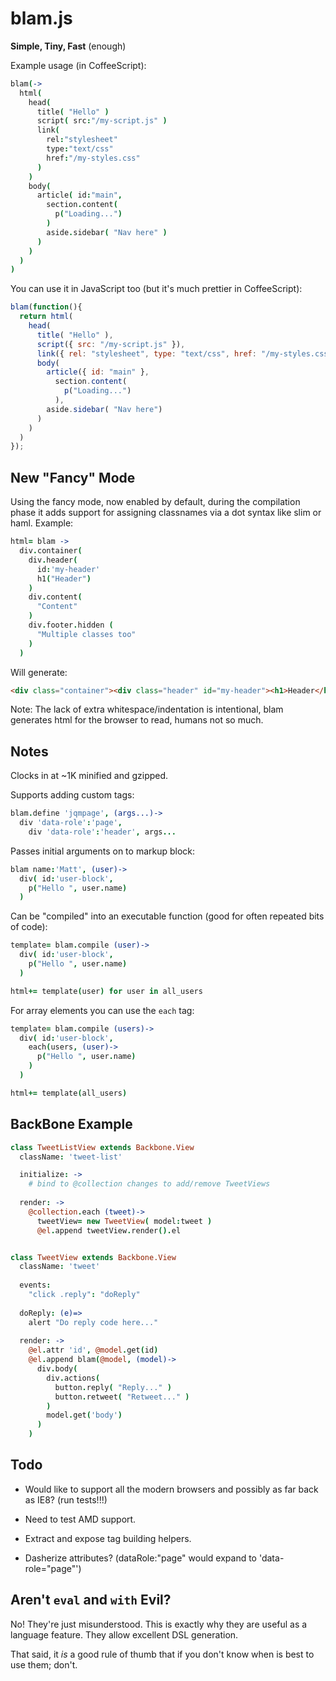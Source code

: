 blam.js
=======

**Simple, Tiny, Fast** (enough)

Example usage (in CoffeeScript):

```coffeescript
blam(->
  html(
    head(
      title( "Hello" )
      script( src:"/my-script.js" )
      link(
        rel:"stylesheet"
        type:"text/css"
        href:"/my-styles.css"
      )
    )
    body(
      article( id:"main",
        section.content(
          p("Loading...")
        )
        aside.sidebar( "Nav here" )
      )
    )
  )
)
```

You can use it in JavaScript too (but it's much prettier in CoffeeScript):

```javascript
blam(function(){
  return html(
    head(
      title( "Hello" ), 
      script({ src: "/my-script.js" }),
      link({ rel: "stylesheet", type: "text/css", href: "/my-styles.css" })), 
      body(
        article({ id: "main" }, 
          section.content(
            p("Loading...")
          ), 
        aside.sidebar( "Nav here")
      )
    )
  )
});
```

## New "Fancy" Mode

Using the fancy mode, now enabled by default, during the compilation phase it adds support for assigning classnames via a dot syntax like slim or haml. Example:

```coffeescript
html= blam ->
  div.container(
    div.header( 
      id:'my-header'
      h1("Header")
    )
    div.content(
      "Content"
    )
    div.footer.hidden (
      "Multiple classes too"
    )
  )
```

Will generate:

```html
<div class="container"><div class="header" id="my-header"><h1>Header</h1></div><div class="content">Content</div><div class="footer hidden">Multiple classes too</div></div>
```

Note: The lack of extra whitespace/indentation is intentional, blam generates html for the browser to read, humans not so much.


## Notes

Clocks in at ~1K minified and gzipped.

Supports adding custom tags:

```coffeescript
blam.define 'jqmpage', (args...)->
  div 'data-role':'page',
    div 'data-role':'header', args...
```

Passes initial arguments on to markup block:

```coffeescript
blam name:'Matt', (user)->
  div( id:'user-block',
    p("Hello ", user.name)
  )
```

Can be "compiled" into an executable function (good for often repeated bits of code):

```coffeescript
template= blam.compile (user)->
  div( id:'user-block',
    p("Hello ", user.name)
  )

html+= template(user) for user in all_users
```

For array elements you can use the `each` tag:

```coffeescript
template= blam.compile (users)->
  div( id:'user-block',
    each(users, (user)->
      p("Hello ", user.name)
    )
  )

html+= template(all_users)
```


## BackBone Example

```coffeescript
class TweetListView extends Backbone.View
  className: 'tweet-list'

  initialize: ->
    # bind to @collection changes to add/remove TweetViews
    
  render: ->
    @collection.each (tweet)-> 
      tweetView= new TweetView( model:tweet )
      @el.append tweetView.render().el


class TweetView extends Backbone.View
  className: 'tweet'
  
  events:
    "click .reply": "doReply"
  
  doReply: (e)=>
    alert "Do reply code here..."
    
  render: ->
    @el.attr 'id', @model.get(id)
    @el.append blam(@model, (model)->
      div.body(
        div.actions(
          button.reply( "Reply..." )
          button.retweet( "Retweet..." )
        )
        model.get('body')
      )
    )
```

## Todo

- Would like to support all the modern browsers and possibly as far back as IE8? (run tests!!!)

- Need to test AMD support.

- Extract and expose tag building helpers.

- Dasherize attributes? (dataRole:"page" would expand to 'data-role="page"')


## Aren't `eval` and `with` Evil?

No! They're just misunderstood. This is exactly why they are useful as a language feature. They allow excellent DSL generation.

That said, it *is* a good rule of thumb that if you don't know when is best to use them; don't.
